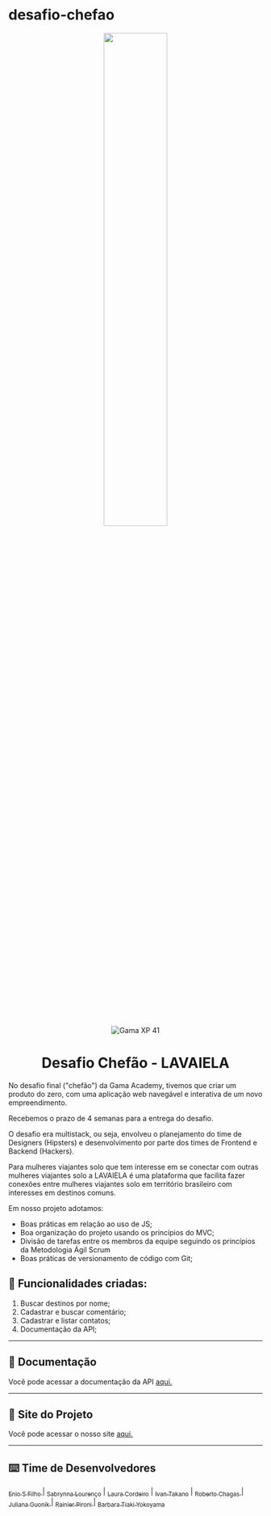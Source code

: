# desafio-chefao
<p align="center">
  <img src="https://user-images.githubusercontent.com/90655270/161388302-145d58d6-723a-4dc1-97e7-80133dfa4c3a.png" width="50%">
</p>


<p align="center">
  <img alt="Gama XP 41" src="https://img.shields.io/static/v1?label=XP&message=41&color=success&labelColor=grey">

 

<h1 align="center">Desafio Chefão - LAVAIELA </h1>

No desafio final ("chefão") da Gama Academy, tivemos que criar um produto do zero, com uma aplicação web navegável e interativa de um novo empreendimento.

Recebemos o prazo de 4 semanas para a entrega do desafio.

O desafio era multistack, ou seja, envolveu o planejamento do time de Designers (Hipsters) e desenvolvimento por parte dos times de Frontend e Backend (Hackers).

Para mulheres viajantes solo que tem interesse em se conectar com outras mulheres viajantes solo a LAVAIELA é uma plataforma que facilita fazer conexões entre mulheres viajantes solo em território brasileiro com interesses em destinos comuns. 


Em nosso projeto adotamos: 

 - Boas práticas em relação ao uso de JS;
 - Boa organização do projeto usando os princípios do MVC;
 - Divisão de tarefas entre os membros da equipe seguindo os princípios da Metodologia Ágil Scrum
 - Boas práticas de versionamento de código com Git;
 


## :memo: Funcionalidades criadas: 

1. Buscar destinos por nome;
2. Cadastrar e buscar comentário;
3. Cadastrar e listar contatos;
4. Documentação da API;


---


## :page_with_curl: Documentação

Você pode acessar a documentação da API [aqui.](https://documenter.getpostman.com/view/20804775/UzBqoQWw)


---


## :page_with_curl: Site do Projeto

Você pode acessar o nosso site [aqui.](https://lavaiela.herokuapp.com/)


---


## :keyboard: Time de Desenvolvedores
[<sub>Enio S Filho </sub>](https://github.com/EnioSFilho) | [<sub>Sabrynna Lourenço</sub>](https://github.com/sabrynnall) | [<sub>Laura Cordeiro</sub>](https://github.com/laura-cordeiro) | [<sub>Ivan Takano</sub>](https://github.com/IvanTakano) | [<sub>Roberto Chagas </sub>](https://github.com/RobertoChagas)
| [<sub>Juliana Guonik </sub>](https://github.com/juguonik) | [<sub>Rainier Pironi </sub>](https://github.com/rainierpironi) | [<sub>Barbara Tiaki Yokoyama </sub>](https://github.com/TikYokoyama)



